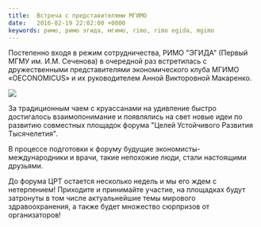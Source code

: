 ```yaml
---
title:  Встреча с представителями МГИМО
date:   2016-02-19 22:02:00 +0000
keywords: римо, римо эгида, мгимо, rimo, rimo egida, mgimo
---
```


Постепенно входя в режим сотрудничества, РИМО "ЭГИДА" (Первый МГМУ им. И.М. Сеченова) в очередной раз встретилась с дружественными представителями экономического клуба МГИМО «OECONOMICUS» и их руководителем Анной Викторовной Макаренко.

![](https://dl.dropboxusercontent.com/u/3599809/egida/news/2016/02/19/mgimo.jpg)

За традиционным чаем с круассанами на удивление быстро достигалось взаимопонимание и появлялись на свет новые идеи по развитию совместных площадок форума "Целей Устойчивого Развития Тысячелетия".

В процессе подготовки к форуму будущие экономисты-международники и врачи, такие непохожие люди, стали настоящими друзьями.

До форума ЦРТ остается несколько недель и мы его ждем с нетерпением! Приходите и принимайте участие, на площадках будут затронуты в том числе актуальнейшие темы мирового здравоохранения, а также будет множество сюрпризов от организаторов!
